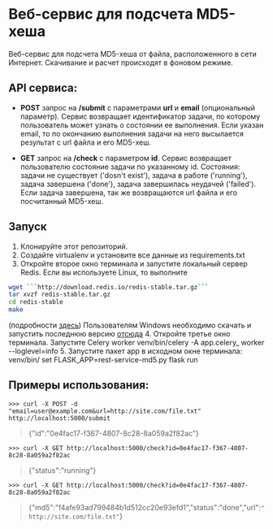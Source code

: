 # Веб-сервис для подсчета MD5-хеша

Веб-сервис для подсчета MD5-хеша от файла, расположенного в сети Интернет. Скачивание и расчет происходят в фоновом режиме.

## API сервиса:

- **POST** запрос на **/submit** с параметрами **url** и **email** (опциональный параметр). 
Cервис возвращает идентификатор задачи, по которому пользователь может узнать о состоянии ее выполнения.
Если указан email, то по окончанию выполнения задачи на него высылается результат с url файла и его MD5-хеш. 

- **GET** запрос на **/check** с параметром **id**. 
Cервис возвращает пользователю состояние задачи по указанному id. 
Состояния:  задачи не существует ('dosn't exist'), задача в работе ('running'), задача завершена ('done'), задача завершилась неудачей ('failed'). 
Если задача завершена, так же возвращаются url файла и его посчитанный MD5-хеш. 


## Запуск

1. Клонируйте этот репозиторий.
2. Создайте virtualenv и установите все данные из requirements.txt
3. Откройте второе окно терминала и запустите локальный сервер Redis. Если вы используете Linux, то выполните 
```sh
wget ```http://download.redis.io/redis-stable.tar.gz```
tar xvzf redis-stable.tar.gz
cd redis-stable
make
```
(подробности [здесь](https://redis.io/topics/quickstart)) 
Пользователям Windows необходимо скачать и запустить последнюю версию [отсюда](https://github.com/MicrosoftArchive/redis/releases)
4. Откройте третье окно терминала. Запустите Celery worker venv/bin/celery -A app.celery_ worker --loglevel=info
5. Запустите пакет app в исходном окне терминала: venv/bin/
  set FLASK_APP=rest-service-md5.py
  flask run


## Примеры использования:

```>>> curl -X POST -d "email=user@example.com&url=http://site.com/file.txt" http://localhost:5000/submit```

>{"id":"0e4fac17-f367-4807-8c28-8a059a2f82ac"}

```>>> curl -X GET http://localhost:5000/check?id=0e4fac17-f367-4807-8c28-8a059a2f82ac```

>{"status":"running"}

```>>> curl -X GET http://localhost:5000/check?id=0e4fac17-f367-4807-8c28-8a059a2f82ac```

>{"md5":"f4afe93ad799484b1d512cc20e93efd1","status":"done","url":```"http://site.com/file.txt"```}


